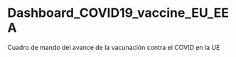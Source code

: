 # Dashboard_COVID19_vaccine_EU_EEA
 Cuadro de mando del avance de la vacunación contra el COVID en la UE
